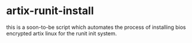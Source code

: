 # artix-runit-install
this is a soon-to-be script which automates the process of installing bios encrypted artix linux for the runit init system. 
